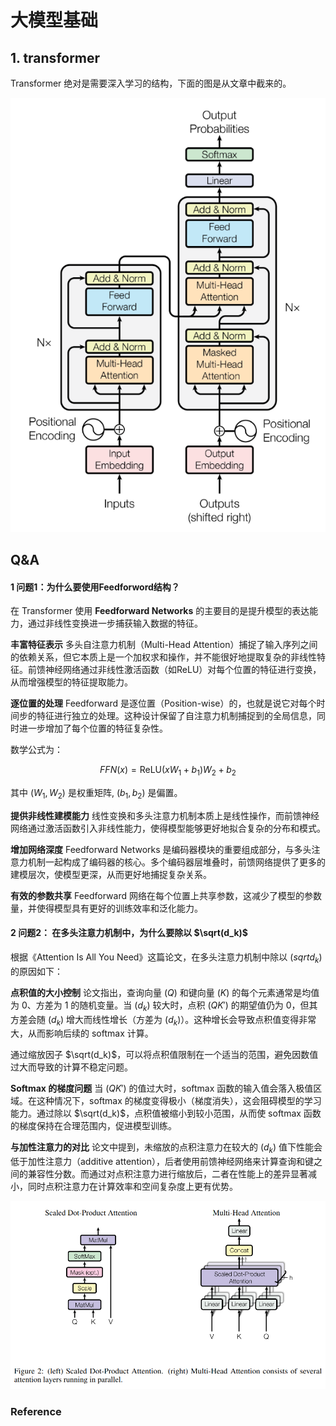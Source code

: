 # 大模型基础

## 1. transformer
Transformer 绝对是需要深入学习的结构，下面的图是从文章中截来的。

![transformer architecture](https://github.com/dazelu19/dazelu19.github.io/blob/main/images/transformer.png)
## Q&A
#### 1 问题1：为什么要使用Feedforword结构？
在 Transformer 使用 **Feedforward Networks** 的主要目的是提升模型的表达能力，通过非线性变换进一步捕获输入数据的特征。

**丰富特征表示**
   多头自注意力机制（Multi-Head Attention）捕捉了输入序列之间的依赖关系，但它本质上是一个加权求和操作，并不能很好地提取复杂的非线性特征。前馈神经网络通过非线性激活函数（如ReLU）对每个位置的特征进行变换，从而增强模型的特征提取能力。

**逐位置的处理**
   Feedforward 是逐位置（Position-wise）的，也就是说它对每个时间步的特征进行独立的处理。这种设计保留了自注意力机制捕捉到的全局信息，同时进一步增加了每个位置的特征复杂性。

   数学公式为：
   
   $$FFN(x) = \text{ReLU}(xW_1 + b_1)W_2 + b_2$$
  
   其中 $(W_1, W_2)$ 是权重矩阵, $(b_1, b_2)$ 是偏置。

**提供非线性建模能力**
   线性变换和多头注意力机制本质上是线性操作，而前馈神经网络通过激活函数引入非线性能力，使得模型能够更好地拟合复杂的分布和模式。
   
**增加网络深度**
   Feedforward Networks 是编码器模块的重要组成部分，与多头注意力机制一起构成了编码器的核心。多个编码器层堆叠时，前馈网络提供了更多的建模层次，使模型更深，从而更好地捕捉复杂关系。

**有效的参数共享**
   Feedforward 网络在每个位置上共享参数，这减少了模型的参数量，并使得模型具有更好的训练效率和泛化能力。


#### 2 问题2： 在多头注意力机制中，为什么要除以 $\sqrt(d_k)$
根据《Attention Is All You Need》这篇论文，在多头注意力机制中除以 $(sqrt{d_k})$ 的原因如下：

**点积值的大小控制**
论文指出，查询向量 $(Q)$ 和键向量 $(K)$ 的每个元素通常是均值为 0、方差为 1 的随机变量。当 $(d_k)$ 较大时，点积 $(QK')$ 的期望值仍为 0，但其方差会随 $(d_k)$ 增大而线性增长（方差为 $(d_k)$）。这种增长会导致点积值变得非常大，从而影响后续的 softmax 计算。

通过缩放因子 $\sqrt(d_k)$，可以将点积值限制在一个适当的范围，避免因数值过大而导致的计算不稳定问题。



**Softmax 的梯度问题**
当 $(QK')$ 的值过大时，softmax 函数的输入值会落入极值区域。在这种情况下，softmax 的梯度变得极小（梯度消失），这会阻碍模型的学习能力。通过除以 $\sqrt(d_k)$，点积值被缩小到较小范围，从而使 softmax 函数的梯度保持在合理范围内，促进模型训练。



**与加性注意力的对比**
论文中提到，未缩放的点积注意力在较大的 $(d_k)$ 值下性能会低于加性注意力（additive attention），后者使用前馈神经网络来计算查询和键之间的兼容性分数。而通过对点积注意力进行缩放后，二者在性能上的差异显著减小，同时点积注意力在计算效率和空间复杂度上更有优势。



![](https://github.com/dazelu19/dazelu19.github.io/blob/main/images/multi_head_attention.png)

### Reference
